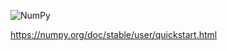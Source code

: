 
![NumPy](https://numpy.org/doc/stable/_static/numpylogo.svg)

https://numpy.org/doc/stable/user/quickstart.html
